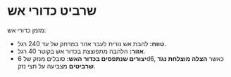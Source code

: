 # שרביט כדורי אש

מזמן כדורי אש:

- **טווח:** להבת אש נורית לעבר אזור במרחק של עד 240 רגל.
- **אזור:** הלהבה מתפוצצת בכדור אש בקוטר 40 רגל.
- **יצורים שנתפסים בכדור האש:** סובלים מנזק של 6d6, כאשר **הצלה מוצלחת נגד שרביטים** מצביעה על חצי נזק.